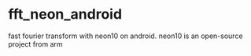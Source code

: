 # fft_neon_android
fast fourier transform with neon10 on android.
neon10 is an open-source project from arm
